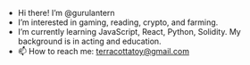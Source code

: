 - Hi there! I’m @gurulantern
- I’m interested in gaming, reading, crypto, and farming.
- I’m currently learning JavaScript, React, Python, Solidity. My background is in acting and education.
- 📫 How to reach me: terracottatoy@gmail.com

<!---
gurulantern/gurulantern is a ✨ special ✨ repository because its `README.md` (this file) appears on your GitHub profile.
You can click the Preview link to take a look at your changes.
--->
